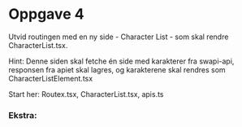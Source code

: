 # Oppgave 4
Utvid routingen med en ny side - Character List - som skal rendre CharacterList.tsx.

Hint: Denne siden skal fetche én side med karakterer fra swapi-api, responsen fra apiet skal lagres, og karakterene skal rendres som CharacterListElement.tsx

Start her: Routex.tsx, CharacterList.tsx, apis.ts

### Ekstra:
